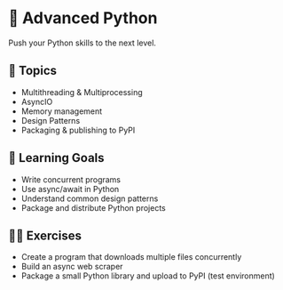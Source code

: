 # 🚀 Advanced Python

Push your Python skills to the next level.  

## 📌 Topics
- Multithreading & Multiprocessing
- AsyncIO
- Memory management
- Design Patterns
- Packaging & publishing to PyPI

## 🎯 Learning Goals
- Write concurrent programs
- Use async/await in Python
- Understand common design patterns
- Package and distribute Python projects

## 🧑‍💻 Exercises
- Create a program that downloads multiple files concurrently
- Build an async web scraper
- Package a small Python library and upload to PyPI (test environment)
